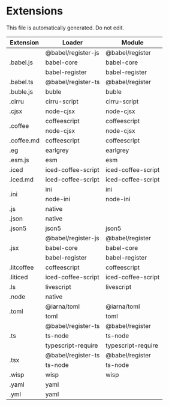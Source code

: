 # Extensions

This file is automatically generated. Do not edit.

<table>
  <thead>
    <tr>
      <th>Extension</th>
      <th>Loader</th>
      <th>Module</th>
    </tr>
  </thead>
  <tbody>
    <tr>
      <td rowspan=3>.babel.js</td><td>@babel/register-js</td><td>@babel/register</td>
    </tr>
    <tr>
      <td>babel-core</td><td>babel-core</td>
    </tr>
    <tr>
      <td>babel-register</td><td>babel-register</td>
    </tr>
    <tr>
      <td rowspan=1>.babel.ts</td><td>@babel/register-ts</td><td>@babel/register</td>
    </tr>
    <tr>
      <td rowspan=1>.buble.js</td><td>buble</td><td>buble</td>
    </tr>
    <tr>
      <td rowspan=1>.cirru</td><td>cirru-script</td><td>cirru-script</td>
    </tr>
    <tr>
      <td rowspan=1>.cjsx</td><td>node-cjsx</td><td>node-cjsx</td>
    </tr>
    <tr>
      <td rowspan=2>.coffee</td><td>coffeescript</td><td>coffeescript</td>
    </tr>
    <tr>
      <td>node-cjsx</td><td>node-cjsx</td>
    </tr>
    <tr>
      <td rowspan=1>.coffee.md</td><td>coffeescript</td><td>coffeescript</td>
    </tr>
    <tr>
      <td rowspan=1>.eg</td><td>earlgrey</td><td>earlgrey</td>
    </tr>
    <tr>
      <td rowspan=1>.esm.js</td><td>esm</td><td>esm</td>
    </tr>
    <tr>
      <td rowspan=1>.iced</td><td>iced-coffee-script</td><td>iced-coffee-script</td>
    </tr>
    <tr>
      <td rowspan=1>.iced.md</td><td>iced-coffee-script</td><td>iced-coffee-script</td>
    </tr>
    <tr>
      <td rowspan=2>.ini</td><td>ini</td><td>ini</td>
    </tr>
    <tr>
      <td>node-ini</td><td>node-ini</td>
    </tr>
    <tr>
      <td rowspan=1>.js</td><td>native</td><td></td>
    </tr>
    <tr>
      <td rowspan=1>.json</td><td>native</td><td></td>
    </tr>
    <tr>
      <td rowspan=1>.json5</td><td>json5</td><td>json5</td>
    </tr>
    <tr>
      <td rowspan=3>.jsx</td><td>@babel/register-js</td><td>@babel/register</td>
    </tr>
    <tr>
      <td>babel-core</td><td>babel-core</td>
    </tr>
    <tr>
      <td>babel-register</td><td>babel-register</td>
    </tr>
    <tr>
      <td rowspan=1>.litcoffee</td><td>coffeescript</td><td>coffeescript</td>
    </tr>
    <tr>
      <td rowspan=1>.liticed</td><td>iced-coffee-script</td><td>iced-coffee-script</td>
    </tr>
    <tr>
      <td rowspan=1>.ls</td><td>livescript</td><td>livescript</td>
    </tr>
    <tr>
      <td rowspan=1>.node</td><td>native</td><td></td>
    </tr>
    <tr>
      <td rowspan=2>.toml</td><td>@iarna/toml</td><td>@iarna/toml</td>
    </tr>
    <tr>
      <td>toml</td><td>toml</td>
    </tr>
    <tr>
      <td rowspan=3>.ts</td><td>@babel/register-ts</td><td>@babel/register</td>
    </tr>
    <tr>
      <td>ts-node</td><td>ts-node</td>
    </tr>
    <tr>
      <td>typescript-require</td><td>typescript-require</td>
    </tr>
    <tr>
      <td rowspan=2>.tsx</td><td>@babel/register-ts</td><td>@babel/register</td>
    </tr>
    <tr>
      <td>ts-node</td><td>ts-node</td>
    </tr>
    <tr>
      <td rowspan=1>.wisp</td><td>wisp</td><td>wisp</td>
    </tr>
    <tr>
      <td rowspan=1>.yaml</td><td>yaml</td><td></td>
    </tr>
    <tr>
      <td rowspan=1>.yml</td><td>yaml</td><td></td>
    </tr>
  </tbody>
</table>